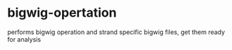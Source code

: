 # bigwig-opertation
performs bigwig operation and strand specific bigwig files, get them ready for analysis
